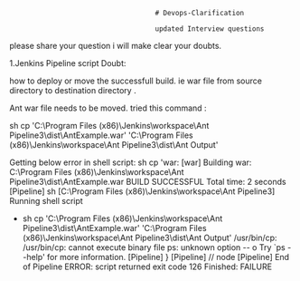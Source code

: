                                         # Devops-Clarification
                                        
                                        updated Interview questions 

please share your question i will make clear your doubts.

1.Jenkins Pipeline script Doubt:

how to deploy or move the successfull build. ie war file from source directory to destination directory .

Ant war file needs to be moved.
tried this command :

sh cp 'C:\Program Files (x86)\Jenkins\workspace\Ant Pipeline3\dist\AntExample.war' 'C:\Program Files (x86)\Jenkins\workspace\Ant Pipeline3\dist\Ant Output'


Getting below error in shell script:
sh  cp 'war:
      [war] Building war: C:\Program Files (x86)\Jenkins\workspace\Ant Pipeline3\dist\AntExample.war
BUILD SUCCESSFUL
Total time: 2 seconds
[Pipeline] sh
[C:\Program Files (x86)\Jenkins\workspace\Ant Pipeline3] Running shell script
+ sh cp 'C:\Program Files (x86)\Jenkins\workspace\Ant Pipeline3\dist\AntExample.war' 'C:\Program Files (x86)\Jenkins\workspace\Ant Pipeline3\dist\Ant Output'
/usr/bin/cp: /usr/bin/cp: cannot execute binary file
ps: unknown option -- o
Try `ps --help' for more information.
[Pipeline] }
[Pipeline] // node
[Pipeline] End of Pipeline
ERROR: script returned exit code 126
Finished: FAILURE
